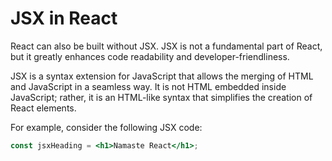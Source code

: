 # JSX in React

React can also be built without JSX. JSX is not a fundamental part of React, but it greatly enhances code readability and developer-friendliness.

JSX is a syntax extension for JavaScript that allows the merging of HTML and JavaScript in a seamless way. It is not HTML embedded inside JavaScript; rather, it is an HTML-like syntax that simplifies the creation of React elements.

For example, consider the following JSX code:

```jsx
const jsxHeading = <h1>Namaste React</h1>;